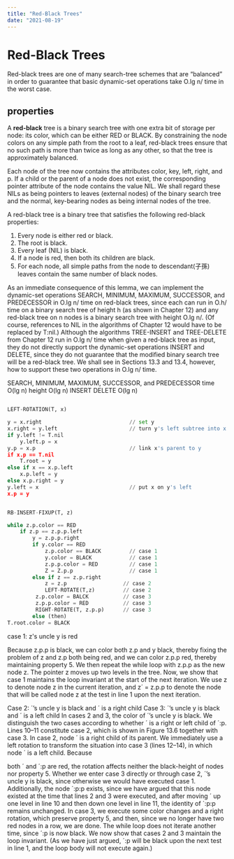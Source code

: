 ```yaml
---
title: "Red-Black Trees"
date: "2021-08-19"
---
```


# Red-Black Trees

Red-black trees are one of many search-tree schemes that are “balanced” in order to guarantee that basic dynamic-set operations take O.lg n/ time in the worst case.

## properties

A __**red-black**__ tree is a binary search tree with one extra bit of storage per node: its color, which can be either RED or BLACK. By constraining the node colors on any simple path from the root to a leaf, red-black trees ensure that no such path is more than twice as long as any other, so that the tree is approximately balanced.

Each node of the tree now contains the attributes color, key, left, right, and p. If a child or the parent of a node does not exist, the corresponding pointer attribute of the node contains the value NIL. We shall regard these NILs as being pointers to leaves (external nodes) of the binary search tree and the normal, key-bearing nodes as being internal nodes of the tree.

A red-black tree is a binary tree that satisfies the following red-black properties:
1. Every node is either red or black.
2. The root is black.
3. Every leaf (NIL) is black.
4. If a node is red, then both its children are black.
5. For each node, all simple paths from the node to descendant(子孫) leaves contain the same number of black nodes.


As an immediate consequence of this lemma, we can implement the dynamic-set
operations SEARCH, MINIMUM, MAXIMUM, SUCCESSOR, and PREDECESSOR
in O.lg n/ time on red-black trees, since each can run in O.h/ time on a binary
search tree of height h (as shown in Chapter 12) and any red-black tree on n nodes
is a binary search tree with height O.lg n/. (Of course, references to NIL in the
algorithms of Chapter 12 would have to be replaced by T:nil.) Although the algorithms
TREE-INSERT and TREE-DELETE from Chapter 12 run in O.lg n/ time
when given a red-black tree as input, they do not directly support the dynamic-set
operations INSERT and DELETE, since they do not guarantee that the modified binary
search tree will be a red-black tree. We shall see in Sections 13.3 and 13.4,
however, how to support these two operations in O.lg n/ time.

SEARCH, MINIMUM, MAXIMUM, SUCCESSOR, and PREDECESSOR time O(lg n)
height O(lg n)
INSERT DELETE O(lg n)

```python

LEFT-ROTATION(T, x)

y = x.right                            // set y
x.right = y.left                       // turn y's left subtree into x's right subtree
if y.left != T.nil                     
    y.left.p = x
y.p = x.p                              // link x's parent to y
if x.p == T.nil
    T.root = y
else if x == x.p.left
    x.p.left = y
else x.p.right = y
y.left = x                             // put x on y's left
x.p = y


RB-INSERT-FIXUP(T, z)

while z.p.color == RED
    if z.p == z.p.p.left
        y = z.p.p.right
        if y.color == RED
            z.p.color == BLACK         // case 1
            y.color = BLACK            // case 1
            z.p.p.color = RED          // case 1
            Z = Z.p.p                  // case 1
        else if z == z.p.right
            z = z.p                  // case 2
            LEFT-ROTATE(T,z)         // case 2
         z.p.color = BALCK           // case 3
         z.p.p.color = RED           // case 3
         RIGHT-ROTATE(T, z.p.p)      // case 3
        else (then)
T.root.color = BLACK

```


case 1: z's uncle y is red

Because z.p.p is black, we can color both z.p and y
black, thereby fixing the problem of z and z.p both being red, and we can
color z.p.p red, thereby maintaining property 5. We then repeat the while loop
with z.p.p as the new node z. The pointer z moves up two levels in the tree.
Now, we show that case 1 maintains the loop invariant at the start of the next
iteration. We use z to denote node z in the current iteration, and z´ = z.p.p
to denote the node that will be called node z at the test in line 1 upon the next
iteration.

Case 2: ´’s uncle y is black and ´ is a right child
Case 3: ´’s uncle y is black and ´ is a left child
In cases 2 and 3, the color of ´’s uncle y is black. We distinguish the two cases
according to whether ´ is a right or left child of ´:p. Lines 10–11 constitute
case 2, which is shown in Figure 13.6 together with case 3. In case 2, node ´
is a right child of its parent. We immediately use a left rotation to transform
the situation into case 3 (lines 12–14), in which node ´ is a left child. Because

both ´ and ´:p are red, the rotation affects neither the black-height of nodes
nor property 5. Whether we enter case 3 directly or through case 2, ´’s uncle y
is black, since otherwise we would have executed case 1. Additionally, the
node ´:p:p exists, since we have argued that this node existed at the time that
lines 2 and 3 were executed, and after moving ´ up one level in line 10 and then
down one level in line 11, the identity of ´:p:p remains unchanged. In case 3,
we execute some color changes and a right rotation, which preserve property 5,
and then, since we no longer have two red nodes in a row, we are done. The
while loop does not iterate another time, since ´:p is now black.
We now show that cases 2 and 3 maintain the loop invariant. (As we have just
argued, ´:p will be black upon the next test in line 1, and the loop body will not
execute again.)
